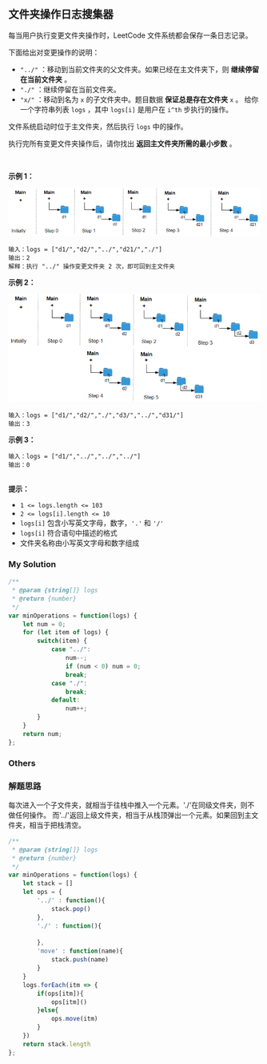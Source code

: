 ## 文件夹操作日志搜集器

每当用户执行变更文件夹操作时，LeetCode 文件系统都会保存一条日志记录。

下面给出对变更操作的说明：

- `"../"` ：移动到当前文件夹的父文件夹。如果已经在主文件夹下，则 **继续停留在当前文件夹** 。
- `"./"` ：继续停留在当前文件夹。
- `"x/"` ：移动到名为 `x` 的子文件夹中。题目数据 **保证总是存在文件夹** `x` 。
给你一个字符串列表 `logs` ，其中 `logs[i]` 是用户在 `i^th` 步执行的操作。

文件系统启动时位于主文件夹，然后执行 `logs` 中的操作。

执行完所有变更文件夹操作后，请你找出 **返回主文件夹所需的最小步数** 。

 

**示例 1：**

![示例一](./example1.png)

    输入：logs = ["d1/","d2/","../","d21/","./"]
    输出：2
    解释：执行 "../" 操作变更文件夹 2 次，即可回到主文件夹

**示例 2：**

![示例二](./example2.png)

    输入：logs = ["d1/","d2/","./","d3/","../","d31/"]
    输出：3

**示例 3：**

    输入：logs = ["d1/","../","../","../"]
    输出：0
     

**提示：**

- `1 <= logs.length <= 103`
- `2 <= logs[i].length <= 10`
- `logs[i]` 包含小写英文字母，数字，`'.'` 和 `'/'`
- `logs[i]` 符合语句中描述的格式
- 文件夹名称由小写英文字母和数字组成


### My Solution

```javascript
/**
 * @param {string[]} logs
 * @return {number}
 */
var minOperations = function(logs) {
    let num = 0;
    for (let item of logs) {
        switch(item) {
            case "../":
                num--;
                if (num < 0) num = 0;
                break;
            case "./":
                break;
            default: 
                num++;
        }
    }
    return num;
};
```

### Others

### 解题思路
每次进入一个子文件夹，就相当于往栈中推入一个元素。'./'在同级文件夹，则不做任何操作。 而'../'返回上级文件夹，相当于从栈顶弹出一个元素。如果回到主文件夹，相当于把栈清空。

```javascript
/**
 * @param {string[]} logs
 * @return {number}
 */
var minOperations = function(logs) {
    let stack = []
    let ops = {
        '../' : function(){
            stack.pop()
        },
        './' : function(){

        },
        'move' : function(name){
            stack.push(name)
        }
    }
    logs.forEach(itm => {
        if(ops[itm]){
            ops[itm]()
        }else{
            ops.move(itm)
        }
    })
    return stack.length
};
```